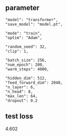 ## parameter ##




    "model": "transformer",
    "save_model": "model.pt",

    "mode": "train",
    "optim": "Adam",

    "random_seed": 32,
    "clip": 1,

    "batch_size": 256,
    "num_epoch": 200,
    "warm_steps": 4000,

    "hidden_dim": 512,
    "feed_forward_dim": 2048,
    "n_layer": 6,
    "n_head": 8,
    "max_len": 64,
    "dropout": 0.2




## test loss ##

4.602
